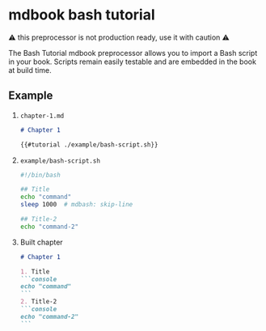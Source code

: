 # mdbook bash tutorial

:warning: this preprocessor is not production ready, use it with caution :warning:

The Bash Tutorial mdbook preprocessor allows you to import a Bash script in your book.
Scripts remain easily testable and are embedded in the book at build time.

## Example

1. `chapter-1.md`
    ```markdown
    # Chapter 1

    {{#tutorial ./example/bash-script.sh}}
    ```
1. `example/bash-script.sh`
    ```bash
    #!/bin/bash

    ## Title
    echo "command"
    sleep 1000  # mdbash: skip-line

    ## Title-2
    echo "command-2"
    ```
1. Built chapter
    ````markdown
    # Chapter 1

    1. Title
    ```console
    echo "command"
    ```
    2. Title-2
    ```console
    echo "command-2"
    ```
    ````

